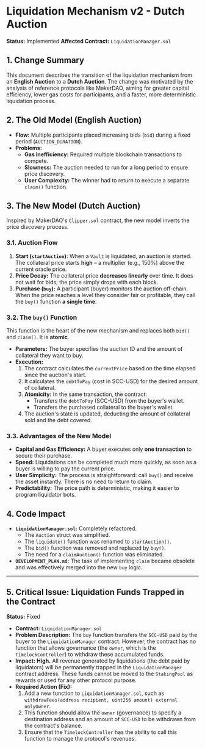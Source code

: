 # Liquidation Mechanism v2 - Dutch Auction

**Status:** Implemented
**Affected Contract:** `LiquidationManager.sol`

## 1. Change Summary

This document describes the transition of the liquidation mechanism from an **English Auction** to a **Dutch Auction**. The change was motivated by the analysis of reference protocols like MakerDAO, aiming for greater capital efficiency, lower gas costs for participants, and a faster, more deterministic liquidation process.

## 2. The Old Model (English Auction)

- **Flow:** Multiple participants placed increasing bids (`bid`) during a fixed period (`AUCTION_DURATION`).
- **Problems:**
    - **Gas Inefficiency:** Required multiple blockchain transactions to compete.
    - **Slowness:** The auction needed to run for a long period to ensure price discovery.
    - **User Complexity:** The winner had to return to execute a separate `claim()` function.

## 3. The New Model (Dutch Auction)

Inspired by MakerDAO's `Clipper.sol` contract, the new model inverts the price discovery process.

### 3.1. Auction Flow

1.  **Start (`startAuction`):** When a `Vault` is liquidated, an auction is started. The collateral price starts **high** – a multiplier (e.g., 150%) above the current oracle price.
2.  **Price Decay:** The collateral price **decreases linearly** over time. It does not wait for bids; the price simply drops with each block.
3.  **Purchase (`buy`):** A participant (buyer) monitors the auction off-chain. When the price reaches a level they consider fair or profitable, they call the `buy()` function **a single time**.

### 3.2. The `buy()` Function

This function is the heart of the new mechanism and replaces both `bid()` and `claim()`. It is **atomic**.

- **Parameters:** The buyer specifies the auction ID and the amount of collateral they want to buy.
- **Execution:**
    1.  The contract calculates the `currentPrice` based on the time elapsed since the auction's start.
    2.  It calculates the `debtToPay` (cost in SCC-USD) for the desired amount of collateral.
    3.  **Atomicity:** In the same transaction, the contract:
        - Transfers the `debtToPay` (SCC-USD) from the buyer's wallet.
        - Transfers the purchased collateral to the buyer's wallet.
    4.  The auction's state is updated, deducting the amount of collateral sold and the debt covered.

### 3.3. Advantages of the New Model

- **Capital and Gas Efficiency:** A buyer executes only **one transaction** to secure their purchase.
- **Speed:** Liquidations can be completed much more quickly, as soon as a buyer is willing to pay the current price.
- **User Simplicity:** The process is straightforward: call `buy()` and receive the asset instantly. There is no need to return to claim.
- **Predictability:** The price path is deterministic, making it easier to program liquidator bots.

## 4. Code Impact

- **`LiquidationManager.sol`:** Completely refactored.
    - The `Auction` struct was simplified.
    - The `liquidate()` function was renamed to `startAuction()`.
    - The `bid()` function was removed and replaced by `buy()`.
    - The need for a `claimAuction()` function was eliminated.
- **`DEVELOPMENT_PLAN.md`:** The task of implementing `claim` became obsolete and was effectively merged into the new `buy` logic.

---

## 5. Critical Issue: Liquidation Funds Trapped in the Contract

**Status:** Fixed

-   **Contract:** `LiquidationManager.sol`
-   **Problem Description:** The `buy` function transfers the `SCC-USD` paid by the buyer to the `LiquidationManager` contract. However, the contract has no function that allows governance (the `owner`, which is the `TimelockController`) to withdraw these accumulated funds.
-   **Impact:** **High.** All revenue generated by liquidations (the debt paid by liquidators) will be permanently trapped in the `LiquidationManager` contract address. These funds cannot be moved to the `StakingPool` as rewards or used for any other protocol purpose.
-   **Required Action (Fix):**
    1.  Add a new function to `LiquidationManager.sol`, such as `withdrawFees(address recipient, uint256 amount) external onlyOwner`.
    2.  This function should allow the `owner` (governance) to specify a destination address and an amount of `SCC-USD` to be withdrawn from the contract's balance.
    3.  Ensure that the `TimelockController` has the ability to call this function to manage the protocol's revenues.
